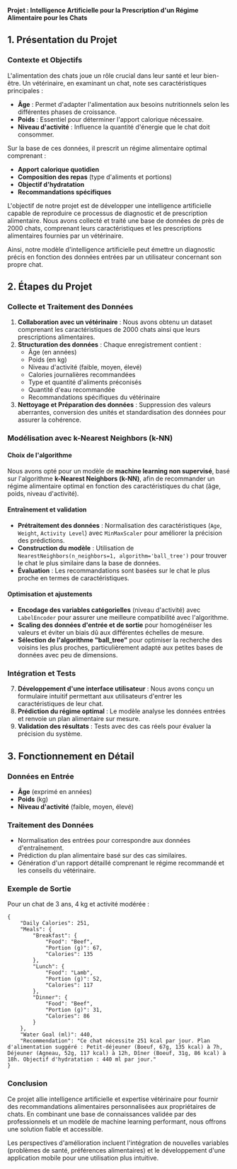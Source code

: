 **Projet : Intelligence Artificielle pour la Prescription d'un Régime Alimentaire pour les Chats**

## 1. Présentation du Projet

### Contexte et Objectifs

L'alimentation des chats joue un rôle crucial dans leur santé et leur bien-être. Un vétérinaire, en examinant un chat, note ses caractéristiques principales :

- **Âge** : Permet d'adapter l'alimentation aux besoins nutritionnels selon les différentes phases de croissance.
- **Poids** : Essentiel pour déterminer l'apport calorique nécessaire.
- **Niveau d'activité** : Influence la quantité d'énergie que le chat doit consommer.

Sur la base de ces données, il prescrit un régime alimentaire optimal comprenant :

- **Apport calorique quotidien**
- **Composition des repas** (type d'aliments et portions)
- **Objectif d'hydratation**
- **Recommandations spécifiques**

L'objectif de notre projet est de développer une intelligence artificielle capable de reproduire ce processus de diagnostic et de prescription alimentaire. Nous avons collecté et traité une base de données de près de 2000 chats, comprenant leurs caractéristiques et les prescriptions alimentaires fournies par un vétérinaire.

Ainsi, notre modèle d'intelligence artificielle peut émettre un diagnostic précis en fonction des données entrées par un utilisateur concernant son propre chat.

## 2. Étapes du Projet

### Collecte et Traitement des Données

1. **Collaboration avec un vétérinaire** : Nous avons obtenu un dataset comprenant les caractéristiques de 2000 chats ainsi que leurs prescriptions alimentaires.
2. **Structuration des données** : Chaque enregistrement contient :
   - Âge (en années)
   - Poids (en kg)
   - Niveau d'activité (faible, moyen, élevé)
   - Calories journalières recommandées
   - Type et quantité d'aliments préconisés
   - Quantité d'eau recommandée
   - Recommandations spécifiques du vétérinaire
3. **Nettoyage et Préparation des données** : Suppression des valeurs aberrantes, conversion des unités et standardisation des données pour assurer la cohérence.

### Modélisation avec k-Nearest Neighbors (k-NN)

#### Choix de l'algorithme  
Nous avons opté pour un modèle de **machine learning non supervisé**, basé sur l'algorithme **k-Nearest Neighbors (k-NN)**, afin de recommander un régime alimentaire optimal en fonction des caractéristiques du chat (âge, poids, niveau d'activité).  

#### Entraînement et validation  
- **Prétraitement des données** : Normalisation des caractéristiques (`Age`, `Weight`, `Activity Level`) avec `MinMaxScaler` pour améliorer la précision des prédictions.  
- **Construction du modèle** : Utilisation de `NearestNeighbors(n_neighbors=1, algorithm='ball_tree')` pour trouver le chat le plus similaire dans la base de données.  
- **Évaluation** : Les recommandations sont basées sur le chat le plus proche en termes de caractéristiques.  

#### Optimisation et ajustements  
- **Encodage des variables catégorielles** (niveau d'activité) avec `LabelEncoder` pour assurer une meilleure compatibilité avec l'algorithme.  
- **Scaling des données d'entrée et de sortie** pour homogénéiser les valeurs et éviter un biais dû aux différentes échelles de mesure.  
- **Sélection de l'algorithme "ball_tree"** pour optimiser la recherche des voisins les plus proches, particulièrement adapté aux petites bases de données avec peu de dimensions.  

### Intégration et Tests

7. **Développement d'une interface utilisateur** : Nous avons conçu un formulaire intuitif permettant aux utilisateurs d'entrer les caractéristiques de leur chat.
8. **Prédiction du régime optimal** : Le modèle analyse les données entrées et renvoie un plan alimentaire sur mesure.
9. **Validation des résultats** : Tests avec des cas réels pour évaluer la précision du système.

## 3. Fonctionnement en Détail

### Données en Entrée

- **Âge** (exprimé en années)
- **Poids** (kg)
- **Niveau d'activité** (faible, moyen, élevé)

### Traitement des Données

- Normalisation des entrées pour correspondre aux données d'entraînement.
- Prédiction du plan alimentaire basé sur des cas similaires.
- Génération d'un rapport détaillé comprenant le régime recommandé et les conseils du vétérinaire.

### Exemple de Sortie

Pour un chat de 3 ans, 4 kg et activité modérée :

```
{
    "Daily Calories": 251,
    "Meals": {
        "Breakfast": {
            "Food": "Beef",
            "Portion (g)": 67,
            "Calories": 135
        },
        "Lunch": {
            "Food": "Lamb",
            "Portion (g)": 52,
            "Calories": 117
        },
        "Dinner": {
            "Food": "Beef",
            "Portion (g)": 31,
            "Calories": 86
        }
    },
    "Water Goal (ml)": 440,
    "Recommendation": "Ce chat nécessite 251 kcal par jour. Plan d'alimentation suggéré : Petit-déjeuner (Boeuf, 67g, 135 kcal) à 7h, Déjeuner (Agneau, 52g, 117 kcal) à 12h, Dîner (Boeuf, 31g, 86 kcal) à 18h. Objectif d'hydratation : 440 ml par jour."
}
```

### Conclusion

Ce projet allie intelligence artificielle et expertise vétérinaire pour fournir des recommandations alimentaires personnalisées aux propriétaires de chats. En combinant une base de connaissances validée par des professionnels et un modèle de machine learning performant, nous offrons une solution fiable et accessible.

Les perspectives d'amélioration incluent l'intégration de nouvelles variables (problèmes de santé, préférences alimentaires) et le développement d'une application mobile pour une utilisation plus intuitive.

